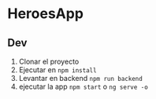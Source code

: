# HeroesApp

## Dev
1. Clonar el proyecto
2. Ejecutar en ```npm install```
3. Levantar en backend ```npm run backend```
4. ejecutar la app ```npm start``` o ```ng serve -o```

